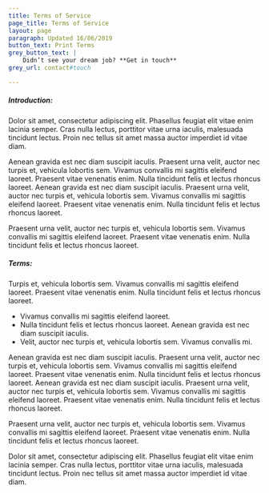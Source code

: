 ```yaml
---
title: Terms of Service
page_title: Terms of Service
layout: page
paragraph: Updated 16/06/2019
button_text: Print Terms
grey_button_text: |
    Didn’t see your dream job? **Get in touch**
grey_url: contact#touch

---
```

 
##### Introduction:

Dolor sit amet, consectetur adipiscing elit. Phasellus feugiat elit vitae enim lacinia semper. Cras nulla lectus, porttitor vitae urna iaculis, malesuada tincidunt lectus. Proin nec tellus sit amet massa auctor imperdiet id vitae diam.

Aenean gravida est nec diam suscipit iaculis. Praesent urna velit, auctor nec turpis et, vehicula lobortis sem. Vivamus convallis mi sagittis eleifend laoreet. Praesent vitae venenatis enim. Nulla tincidunt felis et lectus rhoncus laoreet. Aenean gravida est nec diam suscipit iaculis. Praesent urna velit, auctor nec turpis et, vehicula lobortis sem. Vivamus convallis mi sagittis eleifend laoreet. Praesent vitae venenatis enim. Nulla tincidunt felis et lectus rhoncus laoreet.

Praesent urna velit, auctor nec turpis et, vehicula lobortis sem. Vivamus convallis mi sagittis eleifend laoreet. Praesent vitae venenatis enim. Nulla tincidunt felis et lectus rhoncus laoreet. 

##### Terms:

Turpis et, vehicula lobortis sem. Vivamus convallis mi sagittis eleifend laoreet. Praesent vitae venenatis enim. Nulla tincidunt felis et lectus rhoncus laoreet. 

- Vivamus convallis mi sagittis eleifend laoreet.
- Nulla tincidunt felis et lectus rhoncus laoreet. Aenean gravida est nec diam suscipit iaculis.
- Velit, auctor nec turpis et, vehicula lobortis sem. Vivamus convallis mi.

Aenean gravida est nec diam suscipit iaculis. Praesent urna velit, auctor nec turpis et, vehicula lobortis sem. Vivamus convallis mi sagittis eleifend laoreet. Praesent vitae venenatis enim. Nulla tincidunt felis et lectus rhoncus laoreet. Aenean gravida est nec diam suscipit iaculis. Praesent urna velit, auctor nec turpis et, vehicula lobortis sem. Vivamus convallis mi sagittis eleifend laoreet. Praesent vitae venenatis enim. Nulla tincidunt felis et lectus rhoncus laoreet.

Praesent urna velit, auctor nec turpis et, vehicula lobortis sem. Vivamus convallis mi sagittis eleifend laoreet. Praesent vitae venenatis enim. Nulla tincidunt felis et lectus rhoncus laoreet. 

Dolor sit amet, consectetur adipiscing elit. Phasellus feugiat elit vitae enim lacinia semper. Cras nulla lectus, porttitor vitae urna iaculis, malesuada tincidunt lectus. Proin nec tellus sit amet massa auctor imperdiet id vitae diam.